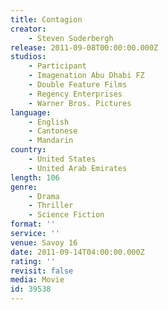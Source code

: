 ```yaml
---
title: Contagion
creator:
    - Steven Soderbergh
release: 2011-09-08T00:00:00.000Z
studios:
    - Participant
    - Imagenation Abu Dhabi FZ
    - Double Feature Films
    - Regency Enterprises
    - Warner Bros. Pictures
language:
    - English
    - Cantonese
    - Mandarin
country:
    - United States
    - United Arab Emirates
length: 106
genre:
    - Drama
    - Thriller
    - Science Fiction
format: ''
service: ''
venue: Savoy 16
date: 2011-09-14T04:00:00.000Z
rating: ''
revisit: false
media: Movie
id: 39538
---
```



